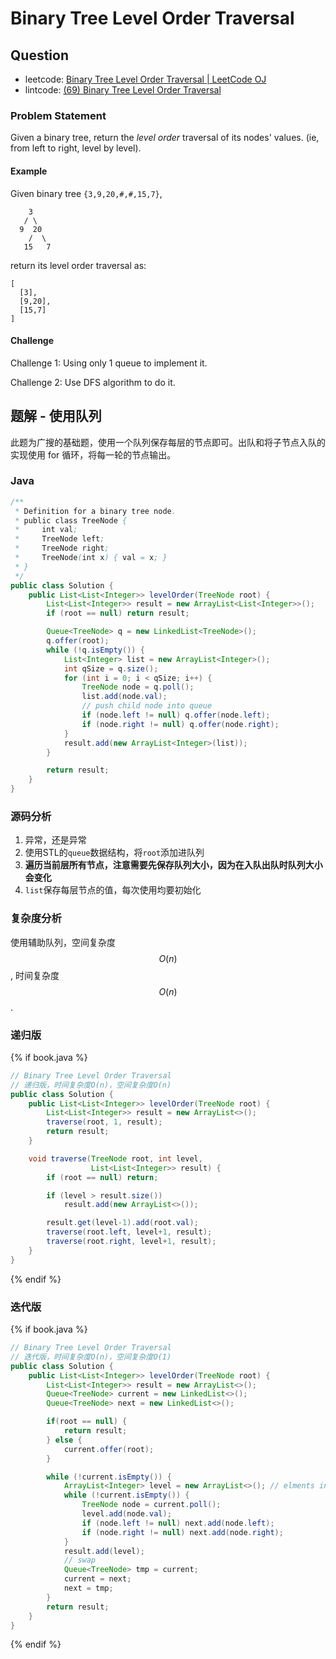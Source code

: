 # Binary Tree Level Order Traversal

## Question

- leetcode: [Binary Tree Level Order Traversal | LeetCode OJ](https://leetcode.com/problems/binary-tree-level-order-traversal/)
- lintcode: [(69) Binary Tree Level Order Traversal](http://www.lintcode.com/en/problem/binary-tree-level-order-traversal/)

### Problem Statement

Given a binary tree, return the _level order_ traversal of its nodes' values.
(ie, from left to right, level by level).

#### Example

Given binary tree `{3,9,20,#,#,15,7}`,



        3
       / \
      9  20
        /  \
       15   7


return its level order traversal as:



    [
      [3],
      [9,20],
      [15,7]
    ]

#### Challenge

Challenge 1: Using only 1 queue to implement it.

Challenge 2: Use DFS algorithm to do it.


## 题解 - 使用队列

此题为广搜的基础题，使用一个队列保存每层的节点即可。出队和将子节点入队的实现使用 for 循环，将每一轮的节点输出。

### Java

```java
/**
 * Definition for a binary tree node.
 * public class TreeNode {
 *     int val;
 *     TreeNode left;
 *     TreeNode right;
 *     TreeNode(int x) { val = x; }
 * }
 */
public class Solution {
    public List<List<Integer>> levelOrder(TreeNode root) {
        List<List<Integer>> result = new ArrayList<List<Integer>>();
        if (root == null) return result;

        Queue<TreeNode> q = new LinkedList<TreeNode>();
        q.offer(root);
        while (!q.isEmpty()) {
            List<Integer> list = new ArrayList<Integer>();
            int qSize = q.size();
            for (int i = 0; i < qSize; i++) {
                TreeNode node = q.poll();
                list.add(node.val);
                // push child node into queue
                if (node.left != null) q.offer(node.left);
                if (node.right != null) q.offer(node.right);
            }
            result.add(new ArrayList<Integer>(list));
        }

        return result;
    }
}
```

### 源码分析

1. 异常，还是异常
2. 使用STL的`queue`数据结构，将`root`添加进队列
3. **遍历当前层所有节点，注意需要先保存队列大小，因为在入队出队时队列大小会变化**
4. `list`保存每层节点的值，每次使用均要初始化

### 复杂度分析

使用辅助队列，空间复杂度 $$O(n)$$, 时间复杂度 $$O(n)$$.

### 递归版

{% if book.java %}
```java
// Binary Tree Level Order Traversal
// 递归版，时间复杂度O(n)，空间复杂度O(n)
public class Solution {
    public List<List<Integer>> levelOrder(TreeNode root) {
        List<List<Integer>> result = new ArrayList<>();
        traverse(root, 1, result);
        return result;
    }

    void traverse(TreeNode root, int level,
                  List<List<Integer>> result) {
        if (root == null) return;

        if (level > result.size())
            result.add(new ArrayList<>());

        result.get(level-1).add(root.val);
        traverse(root.left, level+1, result);
        traverse(root.right, level+1, result);
    }
}
```
{% endif %}


### 迭代版

{% if book.java %}
```java
// Binary Tree Level Order Traversal
// 迭代版，时间复杂度O(n)，空间复杂度O(1)
public class Solution {
    public List<List<Integer>> levelOrder(TreeNode root) {
        List<List<Integer>> result = new ArrayList<>();
        Queue<TreeNode> current = new LinkedList<>();
        Queue<TreeNode> next = new LinkedList<>();

        if(root == null) {
            return result;
        } else {
            current.offer(root);
        }

        while (!current.isEmpty()) {
            ArrayList<Integer> level = new ArrayList<>(); // elments in one level
            while (!current.isEmpty()) {
                TreeNode node = current.poll();
                level.add(node.val);
                if (node.left != null) next.add(node.left);
                if (node.right != null) next.add(node.right);
            }
            result.add(level);
            // swap
            Queue<TreeNode> tmp = current;
            current = next;
            next = tmp;
        }
        return result;
    }
}
```
{% endif %}
